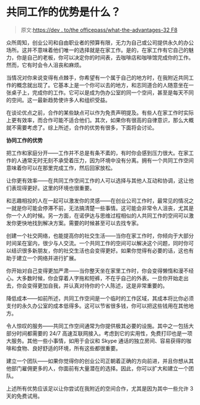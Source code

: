 # 共同工作的优势是什么？

> 原文:[https://dev . to/the officepass/what-the-advantages-32 F8](https://dev.to/theofficepass/what-are-the-advantages-of-coworking-32f8)

众所周知，创业公司和自由职业者的预算有限，无力为自己或公司提供永久的办公场所。这并不意味着他们唯一的选择就是在家工作。是的，在家工作有它自己的魅力，你是自己的老板，你可以决定你的时间表，去咖啡店和咖啡馆完成你的工作。然而，它有时会令人沮丧和麻烦。

当情况对你来说变得有点棘手，你希望有一个属于自己的地方时，在我附近共同工作的概念就出现了。它基本上是一个你可以去的地方，和志同道合的人随意坐在一张桌子上，完成你的工作。它可以是成为伪办公室的同一个空间，甚至是每天不同的空间。这一最新趋势使许多人和组织受益。

在谈论优点之前，合作的某些缺点可以作为免责声明提及。有些人在家工作时实际上更有效率，而合作可能不适合他们。其次，如果你有很高的自律意识，那么大概就不需要考虑了。综上所述，合作的优势有很多，下面将会讨论。

**协同工作的优势**

把工作和家庭分开——工作并不总是有条不紊的，有时你会感到压力很大。在家工作的人通常无时无刻不承受着压力，因为环境中没有分离。拥有一个共同工作空间意味着你可以在那里完成工作，然后回家放松。

让你更有效率——在共同工作空间工作的人可以选择与其他人互动和协调，这让他们表现得更好。这里的环境也很重要。

和志趣相投的人在一起可以激发你的灵感——在创业公司工作时，最常见的情况之一就是你可能会停滞不前，无法搞清楚一些事情。这可能会非常令人沮丧，尤其是你一个人的时候。另一方面，在诺伊达与思维过程相似的人共同工作的空间可以激发你更快地找到解决方案。需要的时候甚至可以去找专家。

创建一个社交网络，也能提高你的社交生活——当你在家工作时，你倾向于大部分时间呆在室内，很少与人交流。一个共同工作的空间可以解决这个问题，同时你可以结识很多新朋友，你的社交生活也会变得更好。如果你觉得有必要的话，这也有助于建立一个网络并进行扩展。

你开始对自己变得更加严肃——当你整天坐在家里工作时，你会变得懒惰和漫不经心。大多数时候，你会穿着人字拖和短裤，不在乎自己的外表。一旦你开始走出去，你会变得更加自我，并认真对待你的个人陈述，这是非常重要的。

降低成本——如前所述，共同工作空间是一个临时的工作区域，其成本将比你必须支付的永久办公室的成本低得多。这可以节省很多钱，你可以把这些钱用在其他地方。

令人惊叹的服务——共同工作空间通常为你提供极其必要的设施。其中之一包括大部分时间都需要的 24/7 高速互联网接入。考虑到它的实用性，免费打印也是一项大服务。其他一些小事情，如用于会议和 Skype 通话的独立房间、容易获得的咖啡和食物、良好舒适的环境，所有这些都很重要。

建立一个团队——如果你觉得你的创业公司正朝着正确的方向前进，并且你想从其他部门雇佣更多的人，你面前有大量潜在的选择。因此，你可以扩大和建立一个团队。

上述所有优势应该足以让你尝试在我附近的空间合作，尤其是因为其中一些允许 3 天的免费试用。